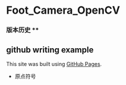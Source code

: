 # Foot_Camera_OpenCV


### 版本历史 **




## github writing example 
This site was built using [GitHub Pages](https://pages.github.com/).
*  原点符号
